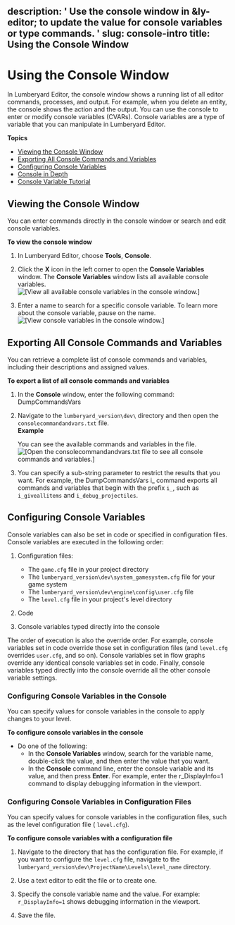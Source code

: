 description: ' Use the console window in &ly-editor; to update the value for console
  variables or type commands. '
slug: console-intro
title: Using the Console Window
---
# Using the Console Window<a name="console-intro"></a>

In Lumberyard Editor, the console window shows a running list of all editor commands, processes, and output\. For example, when you delete an entity, the console shows the action and the output\. You can use the console to enter or modify console variables \(CVARs\)\. Console variables are a type of variable that you can manipulate in Lumberyard Editor\.

**Topics**
+ [Viewing the Console Window](#viewing-the-console-window)
+ [Exporting All Console Commands and Variables](#exporting-console-variables-cvars)
+ [Configuring Console Variables](#configuring-console-variables-cvars)
+ [Console in Depth](system-console.md)
+ [Console Variable Tutorial](system-cvar-tutorial.md)

## Viewing the Console Window<a name="viewing-the-console-window"></a>

You can enter commands directly in the console window or search and edit console variables\. 

**To view the console window**

1. In Lumberyard Editor, choose **Tools**, **Console**\. 

1. Click the **X** icon in the left corner to open the **Console Variables** window\. The **Console Variables** window lists all available console variables\.   
![\[View all available console variables in the console window.\]](/images/console-x-window.png)

1. Enter a name to search for a specific console variable\. To learn more about the console variable, pause on the name\.  
![\[View console variables in the console window.\]](/images/console-variables.png)

## Exporting All Console Commands and Variables<a name="exporting-console-variables-cvars"></a>

You can retrieve a complete list of console commands and variables, including their descriptions and assigned values\. 

**To export a list of all console commands and variables**

1. In the **Console** window, enter the following command: DumpCommandsVars

1. Navigate to the `lumberyard_version\dev\` directory and then open the `consolecommandandvars.txt` file\.  
**Example**  

    You can see the available commands and variables in the file\.  
![\[Open the consolecommandandvars.txt file to see all console commands and variables.\]](/images/console-variables-test-file.png)

1. You can specify a sub\-string parameter to restrict the results that you want\. For example, the DumpCommandsVars i\_ command exports all commands and variables that begin with the prefix `i_`, such as `i_giveallitems` and `i_debug_projectiles`\.

## Configuring Console Variables<a name="configuring-console-variables-cvars"></a>

Console variables can also be set in code or specified in configuration files\. Console variables are executed in the following order:

1. Configuration files:
   + The `game.cfg` file in your project directory
   + The `lumberyard_version\dev\system_gamesystem.cfg` file for your game system
   + The `lumberyard_version\dev\engine\config\user.cfg` file
   + The `level.cfg` file in your project's level directory

1. Code

1. Console variables typed directly into the console

The order of execution is also the override order\. For example, console variables set in code override those set in configuration files \(and `level.cfg` overrides `user.cfg`, and so on\)\. Console variables set in flow graphs override any identical console variables set in code\. Finally, console variables typed directly into the console override all the other console variable settings\.

### Configuring Console Variables in the Console<a name="configuring-console-variables-cvars-with-the-console"></a>

You can specify values for console variables in the console to apply changes to your level\. 

**To configure console variables in the console**
+ Do one of the following:
  + In the **Console Variables** window, search for the variable name, double\-click the value, and then enter the value that you want\.
  + In the **Console** command line, enter the console variable and its value, and then press **Enter**\. For example, enter the r\_DisplayInfo=1 command to display debugging information in the viewport\.

### Configuring Console Variables in Configuration Files<a name="configuring-console-variables-cvars-with-the-configuration-file"></a>

You can specify values for console variables in the configuration files, such as the level configuration file \( `level.cfg`\)\.

**To configure console variables with a configuration file**

1. Navigate to the directory that has the configuration file\. For example, if you want to configure the `level.cfg` file, navigate to the `lumberyard_version\dev\ProjectName\Levels\level_name` directory\.

1. Use a text editor to edit the file or to create one\. 

1. Specify the console variable name and the value\. For example: `r_DisplayInfo=1` shows debugging information in the viewport\.

1. Save the file\. 